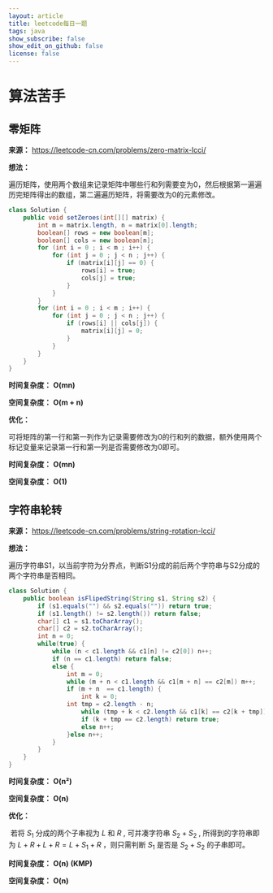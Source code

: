 ```yaml
---
layout: article
title: leetcode每日一题
tags: java
show_subscribe: false
show_edit_on_github: false
license: false
---
```


<!--more-->

# 算法苦手



## 零矩阵

**来源：**	<https://leetcode-cn.com/problems/zero-matrix-lcci/>	

**想法：**

​	遍历矩阵，使用两个数组来记录矩阵中哪些行和列需要变为0，然后根据第一遍遍历完矩阵得出的数组，第二遍遍历矩阵，将需要改为0的元素修改。

```java
class Solution {
    public void setZeroes(int[][] matrix) {
        int m = matrix.length, n = matrix[0].length;
        boolean[] rows = new boolean[m];
        boolean[] cols = new boolean[n];
        for (int i = 0 ; i < m ; i++) {
            for (int j = 0 ; j < n ; j++) {
                if (matrix[i][j] == 0) {
                    rows[i] = true;
                    cols[j] = true;
                }
            }
        }
        for (int i = 0 ; i < m ; i++) {
            for (int j = 0 ; j < n ; j++) {
                if (rows[i] || cols[j]) {
                    matrix[i][j] = 0;
                }
            }
        }
    }
}
```

**时间复杂度：** **O(mn)**

**空间复杂度：** **O(m + n)**

**优化：**

​	可将矩阵的第一行和第一列作为记录需要修改为0的行和列的数据，额外使用两个标记变量来记录第一行和第一列是否需要修改为0即可。

**时间复杂度：** **O(mn)**

**空间复杂度：** **O(1)**



## 字符串轮转

**来源：**	<https://leetcode-cn.com/problems/string-rotation-lcci/>	

**想法：**

​	遍历字符串S1，以当前字符为分界点，判断S1分成的前后两个字符串与S2分成的两个字符串是否相同。

```java
class Solution {
    public boolean isFlipedString(String s1, String s2) {
        if (s1.equals("") && s2.equals("")) return true;
        if (s1.length() != s2.length()) return false;
        char[] c1 = s1.toCharArray();
        char[] c2 = s2.toCharArray();
        int n = 0;
        while(true) {
            while (n < c1.length && c1[n] != c2[0]) n++;
            if (n == c1.length) return false;
            else {
                int m = 0;
                while (m + n < c1.length && c1[m + n] == c2[m]) m++;
                if (m + n  == c1.length) {
                    int k = 0;
                int tmp = c2.length - n;
                    while (tmp + k < c2.length && c1[k] == c2[k + tmp]) k++;
                    if (k + tmp == c2.length) return true;
                    else n++;
                }else n++;
            }
        }
    }
}
```

**时间复杂度：** **O(n²)**

**空间复杂度：** **O(n)**

**优化：**

​	若将 $S_1$ 分成的两个子串视为 $L$ 和 $R$ , 可并凑字符串 $S_2 + S_2$ , 所得到的字符串即为 $L +  R + L + R = L + S_1 + R$ ，则只需判断 $S_1$ 是否是 $S_2 + S_2$ 的子串即可。

**时间复杂度：** **O(n)** **(KMP)** 

**空间复杂度：** **O(n)**



